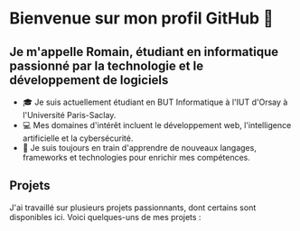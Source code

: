 # Bienvenue sur mon profil GitHub 👋

## Je m'appelle Romain, étudiant en informatique passionné par la technologie et le développement de logiciels

- 🎓 Je suis actuellement étudiant en BUT Informatique à l'IUT d'Orsay à l'Université Paris-Saclay.
- 💻 Mes domaines d'intérêt incluent le développement web, l'intelligence artificielle et la cybersécurité.
- 🌱 Je suis toujours en train d'apprendre de nouveaux langages, frameworks et technologies pour enrichir mes compétences.

## Projets

J'ai travaillé sur plusieurs projets passionnants, dont certains sont disponibles ici. Voici quelques-uns de mes projets :

